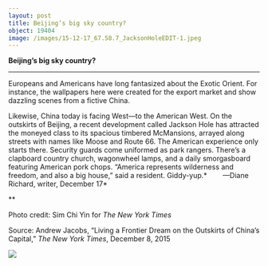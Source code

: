 ```yaml
---
layout: post
title: Beijing’s big sky country?
object: 19404
image: /images/15-12-17_67.58.7_JacksonHoleEDIT-1.jpeg
---
```

**Beijing’s big sky country?**

****

Europeans and Americans have long fantasized about the Exotic Orient. For instance, the wallpapers here were created for the export market and show dazzling scenes from a fictive China. 

Likewise, China today is facing West—to the American West. On the outskirts of Beijing, a recent development called Jackson Hole has attracted the moneyed class to its spacious timbered McMansions, arrayed along streets with names like Moose and Route 66. The American experience only starts there. Security guards come uniformed as park rangers. There’s a clapboard country church, wagonwheel lamps, and a daily smorgasboard featuring American pork chops. “America represents wilderness and freedom, and also a big house,” said a resident. Giddy-yup.*     
   —Diane Richard, writer, December 17*

**

Photo credit: Sim Chi Yin for *The New York Times*

Source: Andrew Jacobs, “Living a Frontier Dream on the Outskirts of China’s Capital,” *The New York Times*, December 8, 2015

![]({{siteurl.base}}/images/15-12-17_67.58.7_JacksonHoleEDIT-1.jpeg)

